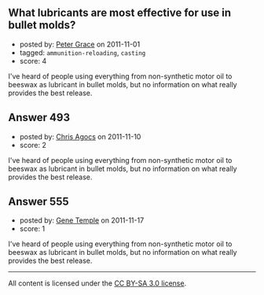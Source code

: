 ## What lubricants are most effective for use in bullet molds?

- posted by: [Peter Grace](https://stackexchange.com/users/-1/28-peter-grace) on 2011-11-01
- tagged: `ammunition-reloading`, `casting`
- score: 4

I've heard of people using everything from non-synthetic motor oil to beeswax as lubricant in bullet molds, but no information on what really provides the best release.


## Answer 493

- posted by: [Chris Agocs](https://stackexchange.com/users/-1/12-chris-agocs) on 2011-11-10
- score: 2

I've heard of people using everything from non-synthetic motor oil to beeswax as lubricant in bullet molds, but no information on what really provides the best release.


## Answer 555

- posted by: [Gene Temple](https://stackexchange.com/users/-1/254-gene-temple) on 2011-11-17
- score: 1

I've heard of people using everything from non-synthetic motor oil to beeswax as lubricant in bullet molds, but no information on what really provides the best release.



---

All content is licensed under the [CC BY-SA 3.0 license](https://creativecommons.org/licenses/by-sa/3.0/).
